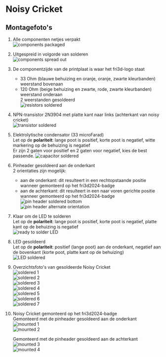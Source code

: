 # Noisy Cricket

## Montagefoto's

1. Alle componenten netjes verpakt  
   ![components packaged](20240418_210751.jpg)

2. Uitgespreid in volgorde van solderen  
   ![components spread out](20240418_211002.jpg)

3. De componentzijde van de printplaat is waar het fri3d-logo staat

    - 33 Ohm (blauwe behuizing en oranje, oranje, zwarte kleurbanden) weerstand bovenaan
    - 120 Ohm (beige behuizing en zwarte, rode, zwarte kleurbanden) weerstand onderaan  
    2 weerstanden gesoldeerd  
    ![resistors soldered](20240418_212359.jpg)

4. NPN-transistor 2N3904 met platte kant naar links (achterkant van noisy cricket)  
   ![transistor soldered](20240418_212550.jpg)

5. Elektrolytische condensator (33 microFarad)  
   Let op de **polariteit**: lange poot is positief, korte poot is negatief, witte markering op de behuizing is negatief  
   Er zijn 2 gaten voor positief en 2 gaten voor negatief, kies de best passende.
   ![capacitor soldered](20240418_212741.jpg)

6. Pinheader gesoldeerd aan de onderkant  
   2 orientaties zijn mogelijk:

    - aan de onderkant: dit resulteert in een rechtopstaande positie wanneer gemonteerd op het fri3d2024-badge
    - aan de achterkant: dit resulteert in een naar voren gerichte positie wanneer gemonteerd op het fri3d2024-badge  
    ![pin header soldered bottom](20240418_213031.jpg)  
    ![pin header alternate orientation](pin_header_alternate_orientation.png)

7. Klaar om de LED te solderen  
   Let op de **polariteit**: lange poot is positief, korte poot is negatief, platte kant op de behuizing is negatief  
   ![ready to solder LED](20240418_213045.jpg)

8. LED gesoldeerd  
   Let op de **polariteit**: positief (lange poot) aan de onderkant, negatief aan de bovenkant (korte poot, platte kant op de behuizing)  
   ![LED soldered](20240418_213317.jpg)

9. Overzichtsfoto's van gesoldeerde Noisy Cricket  
   ![soldered 1](20240418_213331.jpg)  
   ![soldered 2](20240418_213347.jpg)  
   ![soldered 3](20240418_213358.jpg)  
   ![soldered 4](20240418_213431.jpg)  
   ![soldered 5](20240418_213448.jpg)  
   ![soldered 6](20240418_213500.jpg)  
   ![soldered 7](20240418_213509.jpg)

10. Noisy Cricket gemonteerd op het fri3d2024-badge  
    Gemonteerd met de pinheader gesoldeerd aan de onderkant  
    ![mounted 1](20240418_213828.jpg)  
    ![mounted 2](20240418_213843.jpg)

    Gemonteerd met de pinheader gesoldeerd aan de achterkant  
    ![mounted 3](DSC_5355.JPG)  
    ![mounted 4](DSC_5358.JPG)
